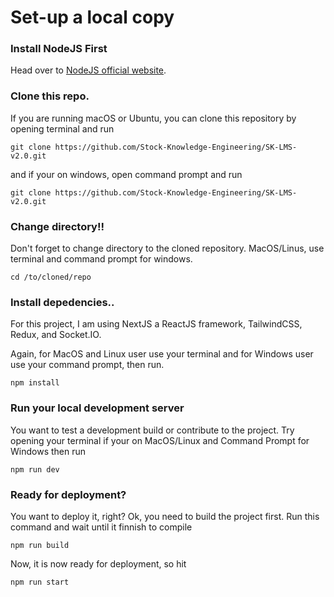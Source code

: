 # Set-up a local copy


### Install NodeJS First

Head over to [NodeJS official website](https://nodejs.org).

### Clone this repo.
If you are running macOS or Ubuntu, you can clone this repository by opening terminal and run

    git clone https://github.com/Stock-Knowledge-Engineering/SK-LMS-v2.0.git
  
and if your on windows, open command prompt and run

    git clone https://github.com/Stock-Knowledge-Engineering/SK-LMS-v2.0.git
    
### Change directory!!
Don't forget to change directory to the cloned repository.
MacOS/Linus, use terminal and command prompt for windows.

    cd /to/cloned/repo    
    
### Install depedencies..
For this project, I am using NextJS a ReactJS framework, TailwindCSS, 
Redux, and Socket.IO.

Again, for MacOS and Linux user use your terminal and for Windows user use your command prompt,
then run.

    npm install
    
### Run your local development server
You want to test a development build or contribute to the project. Try opening your terminal if your on MacOS/Linux
and Command Prompt for Windows then run

    npm run dev
    
### Ready for deployment?
You want to deploy it, right? Ok, you need to build the project first. Run this command and wait until it finnish to compile

    npm run build
 
Now, it is now ready for deployment, so hit

    npm run start
